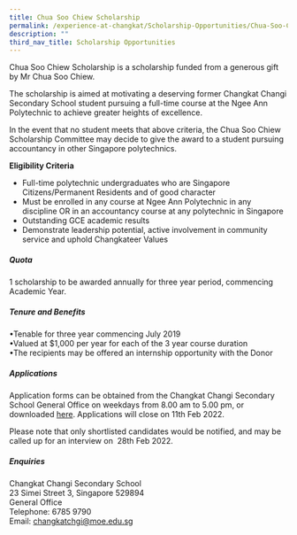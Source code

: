 ```yaml
---
title: Chua Soo Chiew Scholarship
permalink: /experience-at-changkat/Scholarship-Opportunities/Chua-Soo-Chiew-Scholarship
description: ""
third_nav_title: Scholarship Opportunities
---
```

Chua Soo Chiew Scholarship is a scholarship funded from a generous gift by Mr Chua Soo Chiew.  
  
The scholarship is aimed at motivating a deserving former Changkat Changi Secondary School student pursuing a full-time course at the Ngee Ann Polytechnic to achieve greater heights of excellence.  
  
In the event that no student meets that above criteria, the Chua Soo Chiew Scholarship Committee may decide to give the award to a student pursuing accountancy in other Singapore polytechnics.  
  
**Eligibility Criteria**  
  

*   Full-time polytechnic undergraduates who are Singapore Citizens/Permanent Residents and of good character
*   Must be enrolled in any course at Ngee Ann Polytechnic in any discipline OR in an accountancy course at any polytechnic in Singapore
*   Outstanding GCE academic results
*   Demonstrate leadership potential, active involvement in community service and uphold Changkateer Values

##### Quota
1 scholarship to be awarded annually for three year period, commencing Academic Year.

##### Tenure and Benefits
•Tenable for three year commencing July 2019  
•Valued at $1,000 per year for each of the 3 year course duration  
•The recipients may be offered an internship opportunity with the Donor  
  
##### Applications 
Application forms can be obtained from the Changkat Changi Secondary School General Office on weekdays from 8.00 am to 5.00 pm, or downloaded [here](https://changkatchangisec.moe.edu.sg/qql/slot/u144/Experience%20at%20Changkat/Scholarship/CSC%20Scholarship%20Application%20Form%202022.pdf). Applications will close on 11th Feb 2022.  
  
Please note that only shortlisted candidates would be notified, and may be called up for an interview on  28th Feb 2022.  
  
##### Enquiries  
Changkat Changi Secondary School  
23 Simei Street 3, Singapore 529894  
General Office  
Telephone: 6785 9790  
Email: [changkatchgi@moe.edu.sg](mailto:changkatchgi@moe.edu.sg)